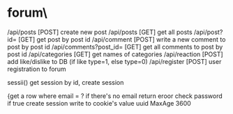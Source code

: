 # forum\

/api/posts [POST] create new post
/api/posts [GET] get all posts
/api/post?id= [GET] get post by post id
/api/comment [POST] write a new comment to post by post id
/api/comments?post_id= [GET] get all comments to post by post id
/api/categories [GET] get names of categories
/api/reaction [POST] add like/dislike to DB (if like type=1, else type=0)
/api/register [POST] user registration to forum

sessii() get session by id, create session

{get a row where email  = ?
if there's no email return eroor
check password
if true create session
write to cookie's value uuid
MaxAge 3600
